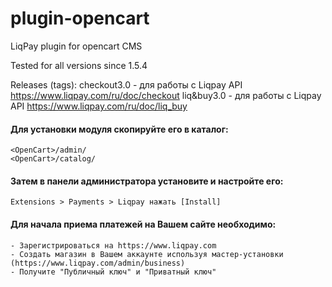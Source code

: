 plugin-opencart
===============

LiqPay plugin for opencart CMS

Tested for all versions since 1.5.4

Releases (tags):
checkout3.0 - для работы с Liqpay API https://www.liqpay.com/ru/doc/checkout
liq&buy3.0 - для работы с Liqpay API https://www.liqpay.com/ru/doc/liq_buy

#### Для установки модуля скопируйте его в каталог: ####

```
<OpenCart>/admin/
<OpenCart>/catalog/
```

#### Затем в панели администратора установите и настройте его: ####

```
Extensions > Payments > Liqpay нажать [Install]
```


#### Для начала приема платежей на Вашем сайте необходимо: ####
    - Зарегистрироваться на https://www.liqpay.com
    - Создать магазин в Вашем аккаунте используя мастер-установки (https://www.liqpay.com/admin/business)
    - Получите "Публичный ключ" и "Приватный ключ"
